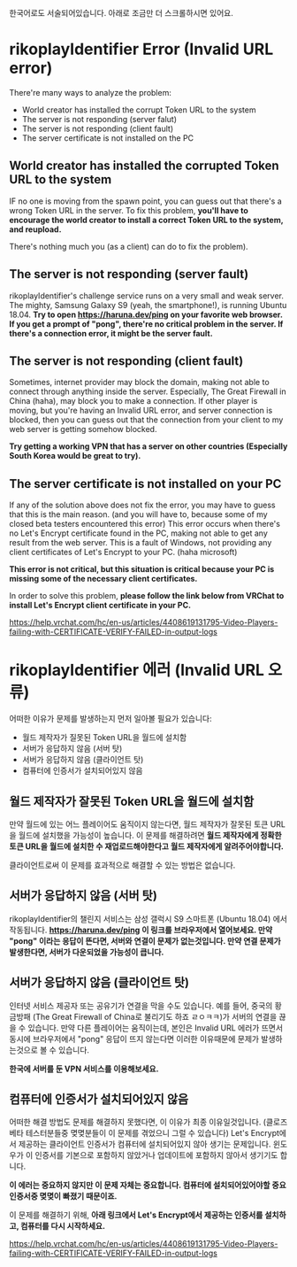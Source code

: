 한국어로도 서술되어있습니다. 아래로 조금만 더 스크롤하시면 있어요.


# rikoplayIdentifier Error (Invalid URL error)

There're many ways to analyze the problem:

- World creator has installed the corrupt Token URL to the system
- The server is not responding (server falut)
- The server is not responding (client fault)
- The server certificate is not installed on the PC

## World creator has installed the corrupted Token URL to the system

IF no one is moving from the spawn point, you can guess out that there's a wrong Token URL in the server.
To fix this problem, **you'll have to encourage the world creator to install a correct Token URL to the system, and reupload.**

There's nothing much you (as a client) can do to fix the problem).

## The server is not responding (server fault)

rikoplayIdentifier's challenge service runs on a very small and weak server. The mighty, Samsung Galaxy S9 (yeah, the smartphone!), is running Ubuntu 18.04.
**Try to open https://haruna.dev/ping on your favorite web browser. If you get a prompt of "pong", there're no critical problem in the server.
If there's a connection error, it might be the server fault.**

## The server is not responding (client fault)

Sometimes, internet provider may block the domain, making not able to connect through anything inside the server.
Especially, The Great Firewall in China (haha), may block you to make a connection.
If other player is moving, but you're having an Invalid URL error, and server connection is blocked, then you can guess out that the connection from your client to my web server is getting somehow blocked.

**Try getting a working VPN that has a server on other countries (Especially South Korea would be great to try).**

## The server certificate is not installed on your PC

If any of the solution above does not fix the error, you may have to guess that this is the main reason.
(and you will have to, because some of my closed beta testers encountered this error)
This error occurs when there's no Let's Encrypt certificate found in the PC, making not able to get any result from the web server. 
This is a fault of Windows, not providing any client certificates of Let's Encrypt to your PC. (haha microsoft)

**This error is not critical, but this situation is critical because your PC is missing some of the necessary client certificates.**

In order to solve this problem, **please follow the link below from VRChat to install Let's Encrypt client certificate in your PC.**

https://help.vrchat.com/hc/en-us/articles/4408619131795-Video-Players-failing-with-CERTIFICATE-VERIFY-FAILED-in-output-logs

# rikoplayIdentifier 에러 (Invalid URL 오류)

어떠한 이유가 문제를 발생하는지 먼저 일아볼 필요가 있습니다:

- 월드 제작자가 질못된 Token URL을 월드에 설치함
- 서버가 응답하지 않음 (서버 탓)
- 서버가 응답하지 않음 (클라이언트 탓)
- 컴퓨터에 인증서가 설치되어있지 않음

## 월드 제작자가 잘못된 Token URL을 월드에 설치함

만약 월드에 있는 어느 플레이어도 움직이지 않는다면, 월드 제작자가 잘못된 토큰 URL을 월드에 설치했을 가능성이 높습니다.
이 문제를 해결하려면 **월드 제작자에게 정확한 토큰 URL을 월드에 설치한 수 재업로드해야한다고 월드 제작자에게 알려주어야합니다.**

클라이언트로써 이 문제를 효과적으로 해결할 수 있는 방법은 없습니다.

## 서버가 응답하지 않음 (서버 탓)

rikoplayIdentifier의 챌린지 서비스는 삼성 갤럭시 S9 스마트폰 (Ubuntu 18.04) 에서 작동됩니다.
**https://haruna.dev/ping 이 링크를 브라우저에서 열어보세요. 만약 "pong" 이라는 응답이 뜬다면, 서버와 연결이 문제가 없는것입니다.
만약 연결 문제가 발생한다면, 서버가 다운되었을 가능성이 큽니다.**

## 서버가 응답하지 않음 (클라이언트 탓)

인터넷 서비스 제공자 또는 공유기가 연결을 막을 수도 있습니다.
예를 들어, 중국의 황금방패 (The Great Firewall of China로 불리기도 하죠 ㄹㅇㅋㅋ)가 서버의 연결을 끊을 수 있습니다.
만약 다른 플레이어는 움직이는데, 본인은 Invalid URL 에러가 뜨면서 동시에 브라우저에서 "pong" 응답이 뜨지 않는다면 이러한 이유때문에 문제가 발생하는것으로 볼 수 있습니다.

**한국에 서버를 둔 VPN 서비스를 이용해보세요.**

## 컴퓨터에 인증서가 설치되어있지 않음

어떠한 해결 방법도 문제를 해결하지 못했다면, 이 이유가 최종 이유일것입니다.
(클로즈 베타 테스터분들중 몆몆분들이 이 문제를 겪었으니 그럴 수 있습니다)
Let's Encrypt에서 제공하는 클라이언트 인증서가 컴퓨터에 설치되어있지 않아 생기는 문제입니다.
윈도우가 이 인증서를 기본으로 포함하지 않았거나 업데이트에 포함하지 않아서 생기기도 합니다.

**이 에러는 중요하지 않지만 이 문제 자체는 중요합니다. 컴퓨터에 설치되어있어야할 중요 인증서중 몆몆이 빠졌기 때문이죠.**

이 문제를 해결하기 위해, **아래 링크에서 Let's Encrypt에서 제공하는 인증서를 설치하고, 컴퓨터를 다시 시작하세요.**

https://help.vrchat.com/hc/en-us/articles/4408619131795-Video-Players-failing-with-CERTIFICATE-VERIFY-FAILED-in-output-logs
